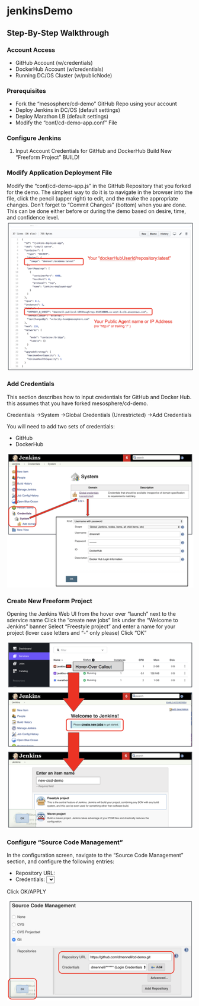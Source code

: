 # jenkinsDemo



## Step-By-Step Walkthrough

### Account Access
* GitHub Account (w/credentials)
* DockerHub Account (w/credentials)
* Running DC/OS Cluster (w/publicNode)

### Prerequisites
* Fork the “mesosphere/cd-demo” GitHub Repo using your account
* Deploy Jenkins in DC/OS (default settings)
* Deploy Marathon LB (default settings)
* Modify the “conf/cd-demo-app.conf” File


### Configure Jenkins
1. Input Account Credentials for GitHub and DockerHub
Build New “Freeform Project”
BUILD!





### Modify Application Deployment File
Modify the “conf/cd-demo-app.js” in the GitHub Repository that you forked for the demo.  The simplest way to do it is to navigate in the browser into the file, click the pencil (upper right) to edit, and the make the appropriate changes.  Don’t forget to “Commit Changes” (bottom) when you are done.  This can be done either before or during the demo based on desire, time, and confidence level.
![alt text](img/edit.png "Example text of what needs to be changed.")


### Add Credentials
This section describes how to input credentials for GitHub and Docker Hub.  this assumes that you have forked mesosphere/cd-demo.

Credentials
->System
  ->Global Credentials (Unrestricted)
    ->Add Credentials
          
You will need to add two sets of credentials:
* GitHub
* DockerHub

![alt text](img/creds.png "Example of adding credentials to Jenkins.")




### Create New Freeform Project
Opening the Jenkins Web UI from the hover over “launch” next to the sdervice name
Click the “create new jobs” link under the “Welcome to Jenkins” banner
Select “Freestyle project” and enter a name for your project (lover case letters and “-” only please)
Click “OK”

![alt text](img/project.png "Example text of what needs to be changed.")

### Configure  “Source Code Management”
In the configuration screen, navigate to the “Source Code Management” section, and configure the following entries:
* Repository URL: <Enter the URL for your forked GitHub repo>
* Credentials: <Select your previously configured GitHub Credentials>

Click OK/APPLY

![alt text](img/SCM.png "Example text of what needs to be changed.")
  












